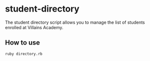 # student-directory

The student directory script allows you to manage the list of students enrolled at Villains Academy.

## How to use
```shell
ruby directory.rb
```
